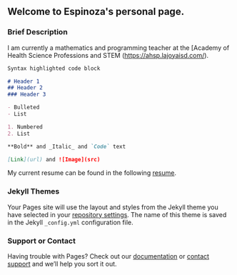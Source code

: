 ## Welcome to Espinoza's personal page.

### Brief Description

I am currently a mathematics and programming teacher at the [Academy of Health Science Professions and STEM (https://ahsp.lajoyaisd.com/).

```markdown
Syntax highlighted code block

# Header 1
## Header 2
### Header 3

- Bulleted
- List

1. Numbered
2. List

**Bold** and _Italic_ and `Code` text

[Link](url) and ![Image](src)
```

My current resume can be found in the following [resume](https://raw.githubusercontent.com/0x17io/0x17io.github.io/main/jre_resume.pdf).

### Jekyll Themes

Your Pages site will use the layout and styles from the Jekyll theme you have selected in your [repository settings](https://github.com/0x17io/0x17io.github.io/settings/pages). The name of this theme is saved in the Jekyll `_config.yml` configuration file.

### Support or Contact

Having trouble with Pages? Check out our [documentation](https://docs.github.com/categories/github-pages-basics/) or [contact support](https://support.github.com/contact) and we’ll help you sort it out.
